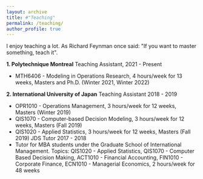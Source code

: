 ```yaml
---
layout: archive
title: #"Teaching"
permalink: /teaching/
author_profile: true
---
```


I enjoy teaching a lot. As Richard Feynman once said: "If you want to master something, teach it".

**1. Polytechnique Montreal**
Teaching Assistant, 2021 - Present
- MTH6406 - Modeling in Operations Research, 4 hours/week for 13 weeks, Masters and Ph.D. (Winter 2021, Winter 2022)


**2. International University of Japan**
Teaching Assistant 2018 - 2019
- OPR1010 - Operations Management, 3 hours/week for 12 weeks, Masters (Winter 2019)
- QIS1070 - Computer-based Decision Modeling, 3 hours/week for 12 weeks, Masters (Fall 2019)
- QIS1020 - Applied Statistics, 3 hours/week for 12 weeks, Masters (Fall 2019)
JDS Tutor 2017 - 2018
- Tutor for MBA students under the Graduate School of International Management. Topics: QIS1020 - Applied Statistics, QIS1070 - Computer Based Decision Making, ACT1010 - Financial Accounting, FIN1010 - Corporate Finance, ECN1010 - Managerial Economics, 2 hours/week for 48 weeks